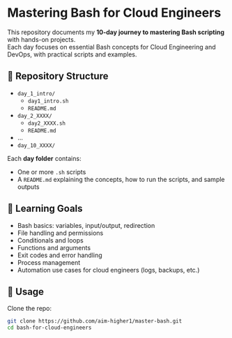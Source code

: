 # Mastering Bash for Cloud Engineers

This repository documents my **10-day journey to mastering Bash scripting** with hands-on projects.  
Each day focuses on essential Bash concepts for Cloud Engineering and DevOps, with practical scripts and examples.  

## 📂 Repository Structure
- `day_1_intro/`
  - `day1_intro.sh`
  - `README.md`
- `day_2_XXXX/`
  - `day2_XXXX.sh`
  - `README.md`
- ...
- `day_10_XXXX/`

Each **day folder** contains:
- One or more `.sh` scripts
- A `README.md` explaining the concepts, how to run the scripts, and sample outputs

## 🎯 Learning Goals
- Bash basics: variables, input/output, redirection  
- File handling and permissions  
- Conditionals and loops  
- Functions and arguments  
- Exit codes and error handling  
- Process management  
- Automation use cases for cloud engineers (logs, backups, etc.)  

## 🚀 Usage
Clone the repo:
```bash
git clone https://github.com/aim-higher1/master-bash.git
cd bash-for-cloud-engineers

